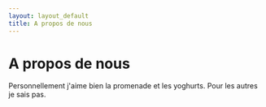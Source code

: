 ```yaml
---
layout: layout_default
title: A propos de nous
---
```

# A propos de nous

Personnellement j'aime bien la promenade et les yoghurts. Pour les autres je sais pas.